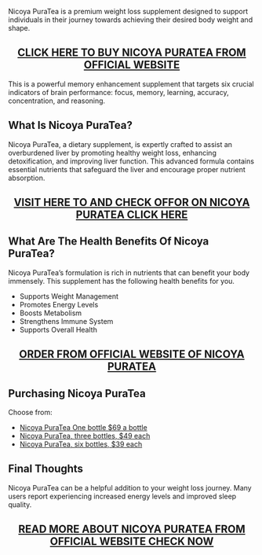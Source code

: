 <p>Nicoya PuraTea is a premium weight loss supplement designed to support individuals in their journey towards achieving their desired body weight and shape.</p>
<h2 style="text-align: center;"><a href="https://sale365day.com/get-nicoya-puratea">CLICK HERE TO BUY NICOYA PURATEA FROM OFFICIAL WEBSITE</a></h2>
<p>This is a powerful memory enhancement supplement that targets six crucial indicators of brain performance: focus, memory, learning, accuracy, concentration, and reasoning.</p>
<h2 style="text-align: left;">What Is Nicoya PuraTea?</h2>
<p style="text-align: left;">Nicoya PuraTea, a dietary supplement, is expertly crafted to assist an overburdened liver by promoting healthy weight loss, enhancing detoxification, and improving liver function. This advanced formula contains essential nutrients that safeguard the liver and encourage proper nutrient absorption.</p>
<h2 style="text-align: center;"><a href="https://sale365day.com/get-nicoya-puratea">VISIT HERE TO AND CHECK OFFOR ON NICOYA PURATEA CLICK HERE</a></h2>
<h2 style="text-align: left;">What Are The Health Benefits Of Nicoya PuraTea?</h2>
<p style="text-align: left;">Nicoya PuraTea&rsquo;s formulation is rich in nutrients that can benefit your body immensely. This supplement has the following health benefits for you.</p>
<ul style="text-align: left;">
<li>Supports Weight Management</li>
<li>Promotes Energy Levels</li>
<li>Boosts Metabolism</li>
<li>Strengthens Immune System</li>
<li>Supports Overall Health</li>
</ul>
<h2 style="text-align: center;"><a href="https://sale365day.com/get-nicoya-puratea">ORDER FROM OFFICIAL WEBSITE OF NICOYA PURATEA</a></h2>
<h2 style="text-align: left;">Purchasing Nicoya PuraTea</h2>
<p style="text-align: left;">Choose from:</p>
<ul style="text-align: left;">
<li><a href="https://sale365day.com/get-nicoya-puratea">Nicoya PuraTea One bottle $69 a bottle</a></li>
<li><a href="https://sale365day.com/get-nicoya-puratea">Nicoya PuraTea, three bottles, $49 each</a></li>
<li><a href="https://sale365day.com/get-nicoya-puratea">Nicoya PuraTea, six bottles, $39 each</a></li>
</ul>
<h2 style="text-align: left;">Final Thoughts</h2>
<p style="text-align: left;">Nicoya PuraTea can be a helpful addition to your weight loss journey. Many users report experiencing increased energy levels and improved sleep quality.</p>
<h2 style="text-align: center;"><a href="https://sale365day.com/get-nicoya-puratea">READ MORE ABOUT NICOYA PURATEA FROM OFFICIAL WEBSITE CHECK NOW</a></h2>

